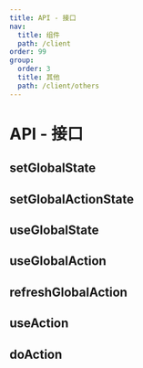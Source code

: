 ```yaml
---
title: API - 接口
nav:
  title: 组件
  path: /client
order: 99
group:
  order: 3
  title: 其他
  path: /client/others
---
```


# API - 接口

## setGlobalState

## setGlobalActionState

## useGlobalState

## useGlobalAction

## refreshGlobalAction

## useAction

## doAction
